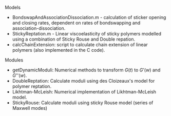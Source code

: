 Models
* BondswapAndAssociationDissociation.m  - calculation of sticker opening and closing rates, dependent on rates of bondswapping and association-dissociation.  
* StickyReptation.m - Linear viscoelasticity of sticky polymers modelled using a combination of Sticky Rouse and Double repation.  
* calcChainExtension: script to calculate chain extension of linear polymers (also implemented in the C code).

Modules  
* getDynamicModuli: Numerical methods to transform *G*(*t*) to *G*'(*w*) and *G*''(*w*).  
* DoubleReptation: Calculate moduli using des Cloizeaux's model for polymer reptation.
* Likhtman-McLeish: Numerical implementation of Likhtman-McLeish model.  
* StickyRouse: Calculate moduli using sticky Rouse model (series of Maxwell modes)
